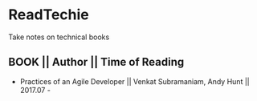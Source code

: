 # ReadTechie
Take notes on technical books

## BOOK || Author || Time of Reading

* Practices of an Agile Developer || Venkat Subramaniam, Andy Hunt || 2017.07 - 


